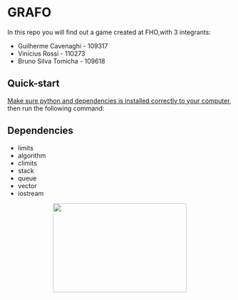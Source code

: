 # GRAFO 
In this repo you will find out a game created at FHO,with 3 integrants:
<ul>
  <li>Guilherme Cavenaghi - 109317</li>
  <li>Vinicius Rossi - 110273</li> 
  <li>Bruno Silva Tomicha - 109618</li>
</ul>
  
## Quick-start
[Make sure python and dependencies is installed correctly to your computer](https://www.freecodecamp.org/news/how-to-install-c-and-cpp-compiler-on-windows/), then run the following command:

## Dependencies
<ul>
  <li>limits</li>
  <li>algorithm</li>
  <li>climits</li>
  <li>stack</li>
  <li>queue</li>
  <li>vector</li>
  <li>iostream</li>
</ul>

<p align = "center">
<img width=300 height=200 src=https://github.com/Guilherme-del/uniararas/blob/master/img/fho.png >
<p>
